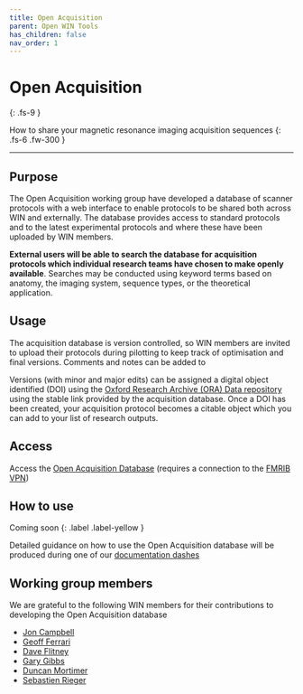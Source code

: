 ```yaml
---
title: Open Acquisition
parent: Open WIN Tools
has_children: false
nav_order: 1
---
```


# Open Acquisition
{: .fs-9 }

How to share your magnetic resonance imaging acquisition sequences
{: .fs-6 .fw-300 }

---

## Purpose

The Open Acquisition working group have developed a database of scanner protocols with a web interface to enable protocols to be shared both across WIN and externally. The database provides access to standard protocols and to the latest experimental protocols and where these have been uploaded by WIN members.

**External users will be able to search the database for acquisition protocols which individual research teams have chosen to make openly available**. Searches may be conducted using keyword terms based on anatomy, the imaging system, sequence types, or the theoretical application.

## Usage
The acquisition database is version controlled, so WIN members are invited to upload their protocols during pilotting to keep track of optimisation and final versions. Comments and notes can be added to

Versions (with minor and major edits) can be assigned a digital object identified (DOI) using the [Oxford Research Archive (ORA) Data repository](https://deposit.ora.ox.ac.uk) using the stable link provided by the acquisition database. Once a DOI has been created, your acquisition protocol becomes a citable object which you can add to your list of research outputs.

## Access
Access the [Open Acquisition Database](https://open.win.ox.ac.uk/protocols/) (requires a connection to the [FMRIB VPN](https://sharepoint.nexus.ox.ac.uk/sites/NDCN/FMRIB/IT/User%20Guides/VPN.aspx))

## How to use
Coming soon
{: .label .label-yellow }

Detailed guidance on how to use the Open Acquisition database will be produced during one of our [documentation dashes](../events/doc-dash-1.md)

## Working group members
We are grateful to the following WIN members for their contributions to developing the Open Acquisition database
- [Jon Campbell](https://www.win.ox.ac.uk/people/jon-campbell)
- [Geoff Ferrari](https://www.linkedin.com/in/geoffrey-ferrari-a96871b2/?originalSubdomain=uk)
- [Dave Flitney](https://www.win.ox.ac.uk/people/david-flitney)
- [Gary Gibbs](https://www.linkedin.com/in/gary-gibbs-36a78541/?originalSubdomain=uk)
- [Duncan Mortimer](https://www.win.ox.ac.uk/people/duncan-mortimer)
- [Sebastien Rieger](https://www.win.ox.ac.uk/people/sebastian-w-rieger)
